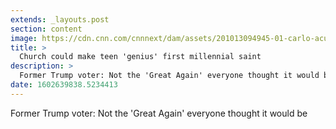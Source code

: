 ```yaml
--- 
extends: _layouts.post 
section: content 
image: https://cdn.cnn.com/cnnnext/dam/assets/201013094945-01-carlo-acutis-beatification-1010-super-tease.jpg 
title: > 
  Church could make teen 'genius' first millennial saint 
description: > 
  Former Trump voter: Not the 'Great Again' everyone thought it would be 
date: 1602639838.5234413 
--- 
```

Former Trump voter: Not the 'Great Again' everyone thought it would be